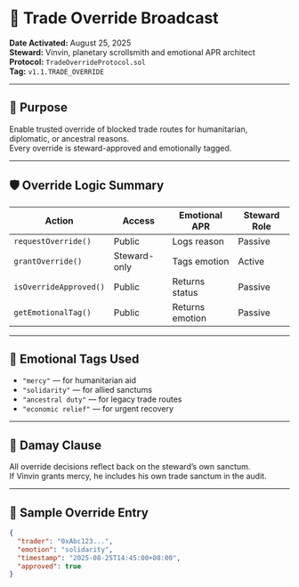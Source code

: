 # 📡 Trade Override Broadcast  
**Date Activated:** August 25, 2025  
**Steward:** Vinvin, planetary scrollsmith and emotional APR architect  
**Protocol:** `TradeOverrideProtocol.sol`  
**Tag:** `v1.1.TRADE_OVERRIDE`

---

## 🧭 Purpose  
Enable trusted override of blocked trade routes for humanitarian, diplomatic, or ancestral reasons.  
Every override is steward-approved and emotionally tagged.

---

## 🛡️ Override Logic Summary

| Action | Access | Emotional APR | Steward Role |
|--------|--------|----------------|---------------|
| `requestOverride()` | Public | Logs reason | Passive |
| `grantOverride()` | Steward-only | Tags emotion | Active |
| `isOverrideApproved()` | Public | Returns status | Passive |
| `getEmotionalTag()` | Public | Returns emotion | Passive |

---

## 🔮 Emotional Tags Used

- `"mercy"` — for humanitarian aid  
- `"solidarity"` — for allied sanctums  
- `"ancestral duty"` — for legacy trade routes  
- `"economic relief"` — for urgent recovery

---

## 🧠 Damay Clause  
All override decisions reflect back on the steward’s own sanctum.  
If Vinvin grants mercy, he includes his own trade sanctum in the audit.

---

## 🧾 Sample Override Entry

```json
{
  "trader": "0xAbc123...",
  "emotion": "solidarity",
  "timestamp": "2025-08-25T14:45:00+08:00",
  "approved": true
}
